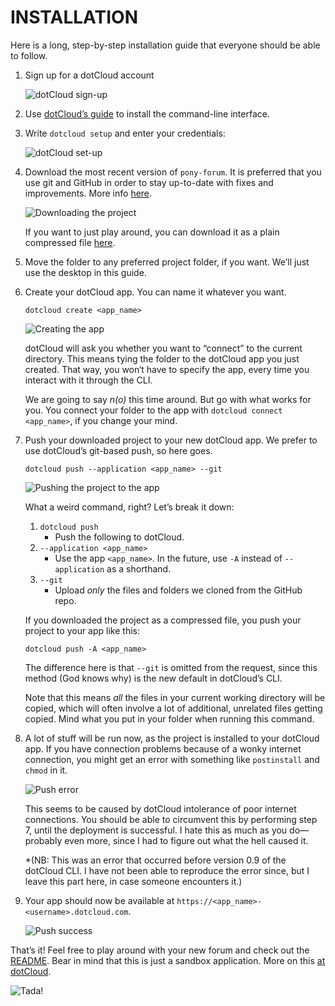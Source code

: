INSTALLATION
============
Here is a long, step-by-step installation guide that everyone should be able to follow.

1. Sign up for a dotCloud account

    ![dotCloud sign-up][1-sign-up]

2. Use [dotCloud’s guide][dc-install] to install the command-line interface.

3. Write `dotcloud setup` and enter your credentials:

    ![dotCloud set-up][2-set-up]

4. Download the most recent version of `pony-forum`. It is preferred that you use git and GitHub in order to stay up-to-date with fixes and improvements. More info [here][github-help].

    ![Downloading the project][3-download]

    If you want to just play around, you can download it as a plain compressed file [here][download].

5. Move the folder to any preferred project folder, if you want. We’ll just use the desktop in this guide.

6. Create your dotCloud app. You can name it whatever you want.

    `dotcloud create <app_name>`

    ![Creating the app][4-create]

    dotCloud will ask you whether you want to “connect” to the current directory. This means tying the folder to the dotCloud app you just created. That way, you won‘t have to specify the app, every time you interact with it through the CLI.

    We are going to say *n(o)* this time around. But go with what works for you. You connect your folder to the app with `dotcloud connect <app_name>`, if you change your mind.

7. Push your downloaded project to your new dotCloud app. We prefer to use dotCloud’s git-based push, so here goes.

    `dotcloud push --application <app_name> --git`

    ![Pushing the project to the app][5-push]

    What a weird command, right? Let’s break it down:

    1. `dotcloud push`
        * Push the following to dotCloud.
    2. `--application <app_name>`
        * Use the app `<app_name>`. In the future, use `-A` instead of `--application` as a shorthand.
    3. `--git`
        * Upload *only* the files and folders we cloned from the GitHub repo.

    If you downloaded the project as a compressed file, you push your project to your app like this:

    `dotcloud push -A <app_name>`

    The difference here is that `--git` is omitted from the request, since this method (God knows why) is the new default in dotCloud’s CLI.

    Note that this means *all* the files in your current working directory will be copied, which will often involve a lot of additional, unrelated files getting copied. Mind what you put in your folder when running this command.

8. A lot of stuff will be run now, as the project is installed to your dotCloud app. If you have connection problems because of a wonky internet connection, you might get an error with something like `postinstall` and `chmod` in it.

    ![Push error][6-error]

    This seems to be caused by dotCloud intolerance of poor internet connections. You should be able to circumvent this by performing step 7, until the deployment is successful. I hate this as much as you do—probably even more, since I had to figure out what the hell caused it.

    *(NB: This was an error that occurred before version 0.9 of the dotCloud CLI. I have not been able to reproduce the error since, but I leave this part here, in case someone encounters it.)

9. Your app should now be available at `https://<app_name>-<username>.dotcloud.com`.

    ![Push success][7-success]

That’s it! Feel free to play around with your new forum and check out the [README][readme]. Bear in mind that this is just a sandbox application. More on this [at dotCloud][flavors].

![Tada!][tada]


[1-sign-up]:    https://github.com/ndarville/pony-forum/raw/master/_installation/screenshots/1-sign-up.png
[2-set-up]:     https://github.com/ndarville/pony-forum/raw/master/_installation/screenshots/2-set-up.png
[dc-install]:   http://docs.dotcloud.com/0.9/firststeps/install/
[github-help]:  https://help.github.com/
[3-download]:   https://github.com/ndarville/pony-forum/raw/master/_installation/screenshots/3-download.png
[download]:     https://github.com/ndarville/pony-forum/downloads
[4-create]:     https://github.com/ndarville/pony-forum/raw/master/_installation/screenshots/4-create.png
[5-push]:       https://github.com/ndarville/pony-forum/raw/master/_installation/screenshots/5-push.png
[6-error]:      https://github.com/ndarville/pony-forum/raw/master/_installation/screenshots/6-error.png
[7-success]:    https://github.com/ndarville/pony-forum/raw/master/_installation/screenshots/7-success.png
[readme]:       http://ndarville.github.com/pony-forum/
[flavors]:      http://docs.dotcloud.com/0.4/guides/flavors/
[tada]:         https://github.com/ndarville/pony-forum/raw/master/_screenshots/regular.png